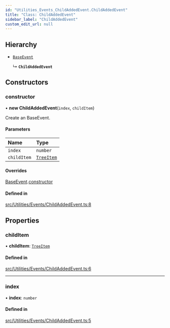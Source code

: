 ```yaml
---
id: "Utilities_Events_ChildAddedEvent.ChildAddedEvent"
title: "Class: ChildAddedEvent"
sidebar_label: "ChildAddedEvent"
custom_edit_url: null
---
```




## Hierarchy

- [`BaseEvent`](../Utilities_BaseEvent.BaseEvent)

  ↳ **`ChildAddedEvent`**

## Constructors

### constructor

• **new ChildAddedEvent**(`index`, `childItem`)

Create an BaseEvent.

#### Parameters

| Name | Type |
| :------ | :------ |
| `index` | `number` |
| `childItem` | [`TreeItem`](../../SceneTree/SceneTree_TreeItem.TreeItem) |

#### Overrides

[BaseEvent](../Utilities_BaseEvent.BaseEvent).[constructor](../Utilities_BaseEvent.BaseEvent#constructor)

#### Defined in

[src/Utilities/Events/ChildAddedEvent.ts:8](https://github.com/ZeaInc/zea-engine/blob/a1fd0b47a/src/Utilities/Events/ChildAddedEvent.ts#L8)

## Properties

### childItem

• **childItem**: [`TreeItem`](../../SceneTree/SceneTree_TreeItem.TreeItem)

#### Defined in

[src/Utilities/Events/ChildAddedEvent.ts:6](https://github.com/ZeaInc/zea-engine/blob/a1fd0b47a/src/Utilities/Events/ChildAddedEvent.ts#L6)

___

### index

• **index**: `number`

#### Defined in

[src/Utilities/Events/ChildAddedEvent.ts:5](https://github.com/ZeaInc/zea-engine/blob/a1fd0b47a/src/Utilities/Events/ChildAddedEvent.ts#L5)

